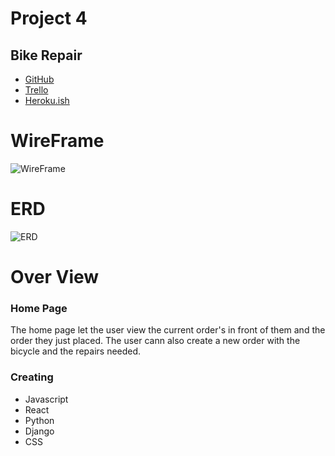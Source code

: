 # Project 4
## Bike Repair

- [GitHub](https://git.generalassemb.ly/IanGtHbE1/feral-code)
- [Trello](https://trello.com/b/gMABeoFj/project-4)
- [Heroku.ish](https://feral-test01.herokuapp.com/)

# WireFrame
![WireFrame](https://photos.google.com/photo/AF1QipPY6AHhmT-d2-AQXx4J-Ee3lURWOyFSVadLS4aK)

# ERD
![ERD](https://photos.google.com/photo/AF1QipNChQdPLyVrYYgFlKoURvat75KmS6eFrjkkMHxt)

# Over View
### Home Page
The home page let the user view the current order's in front of them and the order they just placed. The user cann also create a new order with the bicycle and the repairs needed.

### Creating 
- Javascript
- React
- Python
- Django
- CSS

